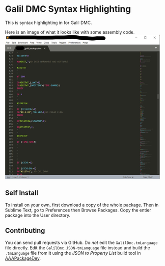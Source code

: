 # Galil DMC Syntax Highlighting
This is syntax highlighting in for Galil DMC.

Here is an image of what it looks like with some assembly code.
![alt Sample](./Example_GM.jpg)

## Self Install
To install on your own, first download a copy of the whole package. Then in
Sublime Text, go to Preferences then Browse Packages. Copy the entier package
into the User directory.

## Contributing

You can send pull requests via GitHub. Do *not* edit the
`GalilDmc.tmLanguage` file directly. Edit the
`GalilDmc.JSON-tmLanguage` file instead and build the `.tmLanguage` file
from it using the _JSON to Property List_ build tool in
[AAAPackageDev](https://github.com/SublimeText/AAAPackageDev).
